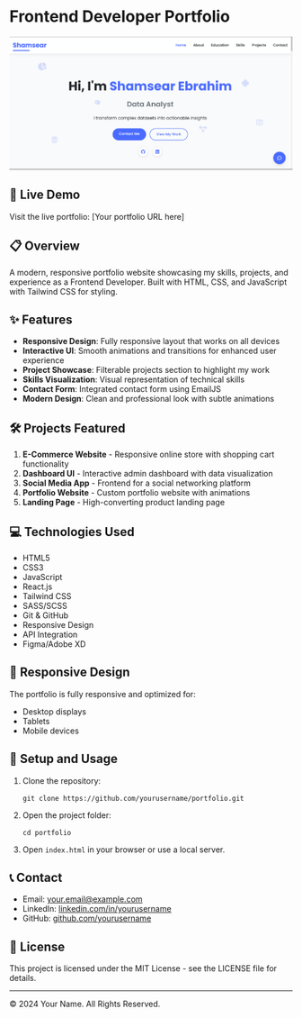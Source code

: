 # Frontend Developer Portfolio

![Portfolio Preview](assets/images/portfolio-preview.png)

## 🚀 Live Demo

Visit the live portfolio: [Your portfolio URL here]

## 📋 Overview

A modern, responsive portfolio website showcasing my skills, projects, and experience as a Frontend Developer. Built with HTML, CSS, and JavaScript with Tailwind CSS for styling.

## ✨ Features

- **Responsive Design**: Fully responsive layout that works on all devices
- **Interactive UI**: Smooth animations and transitions for enhanced user experience
- **Project Showcase**: Filterable projects section to highlight my work
- **Skills Visualization**: Visual representation of technical skills
- **Contact Form**: Integrated contact form using EmailJS
- **Modern Design**: Clean and professional look with subtle animations

## 🛠️ Projects Featured

1. **E-Commerce Website** - Responsive online store with shopping cart functionality
2. **Dashboard UI** - Interactive admin dashboard with data visualization
3. **Social Media App** - Frontend for a social networking platform
4. **Portfolio Website** - Custom portfolio website with animations
5. **Landing Page** - High-converting product landing page

## 💻 Technologies Used

- HTML5
- CSS3
- JavaScript
- React.js
- Tailwind CSS
- SASS/SCSS
- Git & GitHub
- Responsive Design
- API Integration
- Figma/Adobe XD

## 📱 Responsive Design

The portfolio is fully responsive and optimized for:
- Desktop displays
- Tablets
- Mobile devices

## 🔧 Setup and Usage

1. Clone the repository:
   ```
   git clone https://github.com/yourusername/portfolio.git
   ```

2. Open the project folder:
   ```
   cd portfolio
   ```

3. Open `index.html` in your browser or use a local server.

## 📞 Contact

- Email: your.email@example.com
- LinkedIn: [linkedin.com/in/yourusername](https://linkedin.com/in/yourusername/)
- GitHub: [github.com/yourusername](https://github.com/yourusername)

## 📄 License

This project is licensed under the MIT License - see the LICENSE file for details.

---

© 2024 Your Name. All Rights Reserved. 